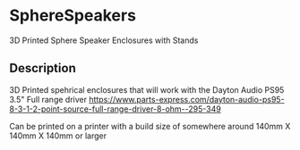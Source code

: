 # SphereSpeakers
3D Printed Sphere Speaker Enclosures with Stands

## Description

3D Printed spehrical enclosures that will work with the Dayton Audio PS95 3.5" Full range driver
https://www.parts-express.com/dayton-audio-ps95-8-3-1-2-point-source-full-range-driver-8-ohm--295-349

Can be printed on a printer with a build size of somewhere around 140mm X 140mm X 140mm or larger
